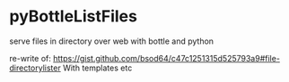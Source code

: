 # pyBottleListFiles
serve files in directory over web with bottle and python


re-write of:
https://gist.github.com/bsod64/c47c1251315d525793a9#file-directorylister
With templates etc
